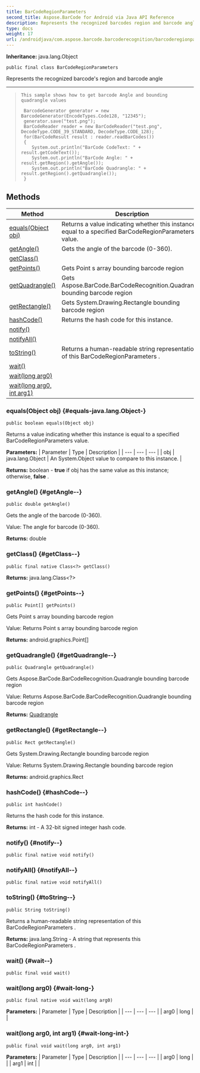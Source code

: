 ```yaml
---
title: BarCodeRegionParameters
second_title: Aspose.BarCode for Android via Java API Reference
description: Represents the recognized barcodes region and barcode angle
type: docs
weight: 17
url: /androidjava/com.aspose.barcode.barcoderecognition/barcoderegionparameters/
---
```

**Inheritance:**
java.lang.Object
```
public final class BarCodeRegionParameters
```

Represents the recognized barcode's region and barcode angle

--------------------

> ```
> This sample shows how to get barcode Angle and bounding quadrangle values
>  
>  BarcodeGenerator generator = new BarcodeGenerator(EncodeTypes.Code128, "12345");
>  generator.save("test.png");
>  BarCodeReader reader = new BarCodeReader("test.png", DecodeType.CODE_39_STANDARD, DecodeType.CODE_128);
>  for(BarCodeResult result : reader.readBarCodes())
>  {
>     System.out.println("BarCode CodeText: " + result.getCodeText());
>     System.out.println("BarCode Angle: " + result.getRegion().getAngle());
>     System.out.println("BarCode Quadrangle: " + result.getRegion().getQuadrangle());
>  }
> ```
## Methods

| Method | Description |
| --- | --- |
| [equals(Object obj)](#equals-java.lang.Object-) | Returns a value indicating whether this instance is equal to a specified  BarCodeRegionParameters  value. |
| [getAngle()](#getAngle--) | Gets the angle of the barcode (0-360). |
| [getClass()](#getClass--) |  |
| [getPoints()](#getPoints--) | Gets  Point s array bounding barcode region |
| [getQuadrangle()](#getQuadrangle--) | Gets  Aspose.BarCode.BarCodeRecognition.Quadrangle  bounding barcode region |
| [getRectangle()](#getRectangle--) | Gets  System.Drawing.Rectangle  bounding barcode region |
| [hashCode()](#hashCode--) | Returns the hash code for this instance. |
| [notify()](#notify--) |  |
| [notifyAll()](#notifyAll--) |  |
| [toString()](#toString--) | Returns a human-readable string representation of this  BarCodeRegionParameters . |
| [wait()](#wait--) |  |
| [wait(long arg0)](#wait-long-) |  |
| [wait(long arg0, int arg1)](#wait-long-int-) |  |
### equals(Object obj) {#equals-java.lang.Object-}
```
public boolean equals(Object obj)
```


Returns a value indicating whether this instance is equal to a specified  BarCodeRegionParameters  value.

**Parameters:**
| Parameter | Type | Description |
| --- | --- | --- |
| obj | java.lang.Object | An System.Object value to compare to this instance. |

**Returns:**
boolean -  **true**  if obj has the same value as this instance; otherwise,  **false** .
### getAngle() {#getAngle--}
```
public double getAngle()
```


Gets the angle of the barcode (0-360).

Value: The angle for barcode (0-360).

**Returns:**
double
### getClass() {#getClass--}
```
public final native Class<?> getClass()
```




**Returns:**
java.lang.Class<?>
### getPoints() {#getPoints--}
```
public Point[] getPoints()
```


Gets  Point s array bounding barcode region

Value: Returns  Point s array bounding barcode region

**Returns:**
android.graphics.Point[]
### getQuadrangle() {#getQuadrangle--}
```
public Quadrangle getQuadrangle()
```


Gets  Aspose.BarCode.BarCodeRecognition.Quadrangle  bounding barcode region

Value: Returns  Aspose.BarCode.BarCodeRecognition.Quadrangle  bounding barcode region

**Returns:**
[Quadrangle](../../com.aspose.barcode.barcoderecognition/quadrangle)
### getRectangle() {#getRectangle--}
```
public Rect getRectangle()
```


Gets  System.Drawing.Rectangle  bounding barcode region

Value: Returns  System.Drawing.Rectangle  bounding barcode region

**Returns:**
android.graphics.Rect
### hashCode() {#hashCode--}
```
public int hashCode()
```


Returns the hash code for this instance.

**Returns:**
int - A 32-bit signed integer hash code.
### notify() {#notify--}
```
public final native void notify()
```




### notifyAll() {#notifyAll--}
```
public final native void notifyAll()
```




### toString() {#toString--}
```
public String toString()
```


Returns a human-readable string representation of this  BarCodeRegionParameters .

**Returns:**
java.lang.String - A string that represents this  BarCodeRegionParameters .
### wait() {#wait--}
```
public final void wait()
```




### wait(long arg0) {#wait-long-}
```
public final native void wait(long arg0)
```




**Parameters:**
| Parameter | Type | Description |
| --- | --- | --- |
| arg0 | long |  |

### wait(long arg0, int arg1) {#wait-long-int-}
```
public final void wait(long arg0, int arg1)
```




**Parameters:**
| Parameter | Type | Description |
| --- | --- | --- |
| arg0 | long |  |
| arg1 | int |  |

